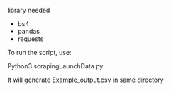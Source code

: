 
library needed
- bs4
- pandas
- requests

To run the script, use:

Python3 scrapingLaunchData.py

It will generate Example_output.csv in same directory
